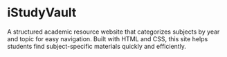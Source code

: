 # iStudyVault
A structured academic resource website that categorizes subjects by year and topic for easy navigation. Built with HTML and CSS, this site helps students find subject-specific materials quickly and efficiently.
